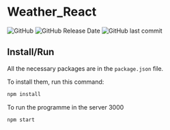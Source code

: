 # Weather_React

![GitHub](https://img.shields.io/github/license/lfresnog/Weather_React)
![GitHub Release Date](https://img.shields.io/github/release-date/lfresnog/Weather_React)
![GitHub last commit](https://img.shields.io/github/last-commit/lfresnog/Weather_React)

## Install/Run

All the necessary packages are in the `package.json` file.

To install them, run this command:

```js
npm install
```

To run the programme in the server 3000

```js
npm start
```